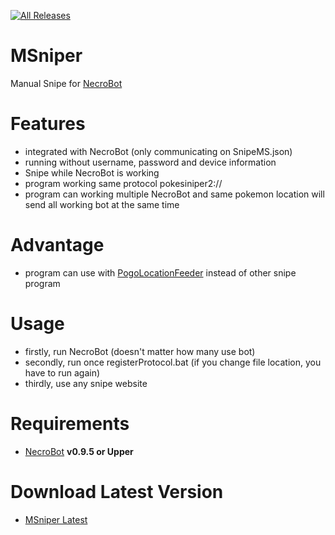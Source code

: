 [![All Releases](https://img.shields.io/github/downloads/msx752/MSniper/total.svg)](https://github.com/msx752/MSniper/releases)
# MSniper
Manual Snipe for [NecroBot](https://github.com/NoxxDev/NecroBot)

# Features
- integrated with NecroBot (only communicating on SnipeMS.json)
- running without username, password and device information
- Snipe while NecroBot is working
- program working same protocol pokesiniper2:// 
- program can working multiple NecroBot and same pokemon location will send all working bot at the same time

# Advantage
- program can use with [PogoLocationFeeder](https://github.com/5andr0/PogoLocationFeeder/releases/latest) instead of other snipe program

# Usage
- firstly, run NecroBot (doesn't matter how many use bot)
- secondly, run once registerProtocol.bat (if you change file location, you have to run again)
- thirdly, use any snipe website

# Requirements
- [NecroBot](https://github.com/NoxxDev/NecroBot/releases/latest) **v0.9.5 or Upper**

# Download Latest Version
- [MSniper Latest](https://github.com/msx752/MSniper/releases/latest)
